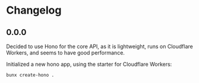 # Changelog

## 0.0.0

Decided to use Hono for the core API, as it is lightweight, runs on Cloudflare Workers, and seems to have good performance.

Initialized a new hono app, using the starter for Cloudflare Workers:

```bash
bunx create-hono .
```


